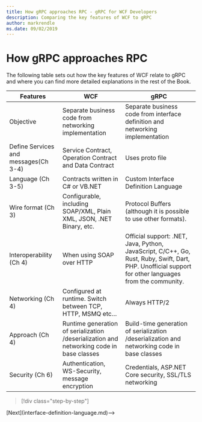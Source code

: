 ```yaml
---
title: How gRPC approaches RPC - gRPC for WCF Developers
description: Comparing the key features of WCF to gRPC
author: markrendle
ms.date: 09/02/2019
---
```


# How gRPC approaches RPC

The following table sets out how the key features of WCF relate to gRPC and where you can find more detailed explanations in the rest of the Book.

| Features | WCF | gRPC |
| -------- | --- | ---- |
| Objective | Separate business code from networking implementation | Separate business code from interface definition and networking implementation |
| Define Services and messages(Ch 3-4)  | Service Contract, Operation Contract and Data Contract | Uses proto file |
| Language (Ch 3-5) | Contracts written in C# or VB.NET | Custom Interface Definition Language |
| Wire format (Ch 3) | Configurable, including SOAP/XML, Plain XML, JSON, .NET Binary, etc. | Protocol Buffers (although it is possible to use other formats).
| Interoperability (Ch 4) | When using SOAP over HTTP | Official support: .NET, Java, Python, JavaScript, C/C++, Go, Rust, Ruby, Swift, Dart, PHP. Unofficial support for other languages from the community. |
| Networking (Ch 4) | Configured at runtime. Switch between TCP, HTTP, MSMQ etc… | Always HTTP/2 |
| Approach (Ch 4) | Runtime generation of serialization /deserialization and networking code in base classes | Build-time generation of serialization /deserialization and networking code in base classes |
| Security (Ch 6) | Authentication, WS-Security, message encryption | Credentials, ASP.NET Core security, SSL/TLS networking |

>[!div class="step-by-step"]
<!-->[Next](interface-definition-language.md)-->
